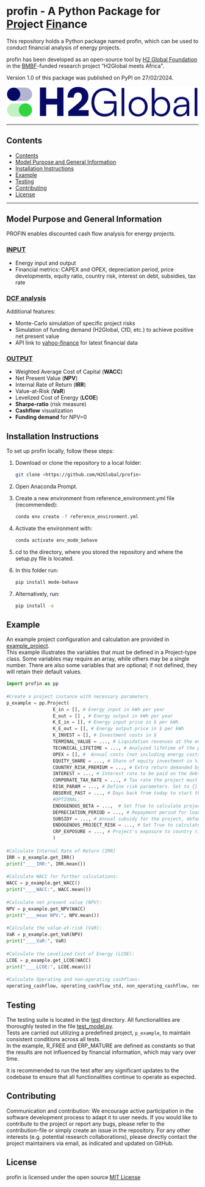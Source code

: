 # profin - A Python Package for <u>Pro</u>ject <u>Fin</u>ance

This repository holds a Python package named profin, 
which can be used to conduct financial analysis
of energy projects.

profin has been developed as an open-source tool by 
[H2 Global Foundation](https://www.h2-global.de/) 
in the [BMBF](https://www.bmbf.de/bmbf/en/home/home_node.html)-funded
research project “H2Global meets Africa".
 

Version 1.0 of this package was published on PyPI on 27/02/2024.

<img alt="Alt text" src="H2G_logo.png"/>

---
## Contents

- [Contents](#contents)
- [Model Purpose and General Information](#Model-Purpose-and-General-Information)
- [Installation Instructions](#Installation-Instructions)
- [Example](#Example)
- [Testing](#Testing)
- [Contributing](#Contributing)
- [License](#License)
---

## Model Purpose and General Information
PROFIN enables discounted cash flow analysis for energy projects.

### <u>INPUT</u>
- Energy input and output
- Financial metrics: CAPEX and OPEX, depreciation period, price developments, 
equity ratio, country risk, interest on debt, subsidies, tax rate

### <u>DCF analysis</u>
Additional features:

- Monte-Carlo simulation of specific project risks
- Simulation of funding demand (H2Global, CfD, etc.) to achieve positive net present value
- API link to  [yahoo-finance](https://finance.yahoo.com) for latest financial data

### <u>OUTPUT</u>
- Weighted Average Cost of Capital (**WACC**)
- Net Present Value (**NPV**)
- Internal Rate of Return (**IRR**)
- Value-at-Risk (**VaR**)
- Levelized Cost of Energy (**LCOE**)
- **Sharpe-ratio** (risk measure)
- **Cashflow** visualization
- **Funding demand** for NPV=0

## Installation Instructions
To set up profin locally, follow these steps:

1. Download or clone the repository to a local folder:
   ```bash
   git clone <https://github.com/H2Global/profin>

2. Open Anaconda Prompt.

3. Create a new environment from reference_environment.yml file (recommended):
    ```bash
   conda env create -f reference_environment.yml
   
4. Activate the environment with:
    ```bash
   conda activate env_mode_behave
   
5. cd to the directory, where you stored the repository and where the setup.py file is located.

6. In this folder run:
    ```bash
   pip install mode-behave

7. Alternatively, run:
    ```bash
    pip install -e

## Example
An example project configuration and calculation are provided in
[example_project](https://github.com/H2Global/profin/blob/master/deployment/example_project.py).  
This example illustrates the variables that must be defined in a Project-type class. 
Some variables may require an array, while others may be a single number.
There are also some variables that are optional; if not defined, they will retain their default values.

```py
import profin as pp

#Create a project instance with necessary parameters_ 
p_example = pp.Project(  
                 E_in = [], # Energy input in kWh per year  
                 E_out = [] , # Energy output in kWh per year  
                 K_E_in = [], # Energy input price in $ per kWh  
                 K_E_out = [], # Energy output price in $ per kWh  
                 K_INVEST = [], # Investment costs in $  
                 TERMINAL_VALUE = ..., # Liquidation revenues at the end of the period in $  
                 TECHNICAL_LIFETIME = ..., # Analyzed lifetime of the project in years  
                 OPEX = [], #  Annual costs (not including energy costs) in $ per year  
                 EQUITY_SHARE = ..., # Share of equity investment in %  
                 COUNTRY_RISK_PREMIUM = ..., # Extra return demanded by investors for higher risks in foreign markets  
                 INTEREST = ..., # Interest rate to be paid on the debt capita   
                 CORPORATE_TAX_RATE = ..., # Tax rate the project must pay within the country of operation in %  
                 RISK_PARAM = ..., # Define risk parameters. Set to {} to ignore risk   
                 OBSERVE_PAST = ..., # Days back from today to start the 10-year data window   
                 #OPTIONAL:  
                 ENDOGENOUS_BETA = ...,  # Set True to calculate project-specific risk from RISK_PARAM, otherwise False  
                 DEPRECIATION_PERIOD = ..., # Repayment period for loans and depreciation for equity in years, defaults to project's lifetime  
                 SUBSIDY = ..., # Annual subsidy for the project, defaults to 0    
                 ENDOGENOUS_PROJECT_RISK = ..., # Set True to calculate project-specific risk from RISK_PARAM, otherwise False  
                 CRP_EXPOSURE = ..., # Project's exposure to country risk, ranging from 0 to 1, defaults to 1   
                 )

#Calculate Internal Rate of Return (IRR)
IRR = p_example.get_IRR()
print("____IRR:", IRR.mean())

#Calculate WACC for further calculations: 
WACC = p_example.get_WACC()
print("____WACC:", WACC.mean())

#Calculate net present value (NPV):  
NPV = p_example.get_NPV(WACC)
print("____mean NPV:", NPV.mean())

#Calculate the value-at-risk (VaR):
VaR = p_example.get_VaR(NPV)
print("____VaR:", VaR)

#Calculate the Levelized Cost of Energy (LCOE): 
LCOE = p_example.get_LCOE(WACC)
print("____LCOE:", LCOE.mean())

#Calculate Operating and non-operating cashflows:
operating_cashflow, operating_cashflow_std, non_operating_cashflow, non_operating_cashflow_std = p_example.get_cashflows(WACC)
```

## Testing
The testing suite is located in the [test](https://github.com/H2Global/profin/tree/master/test) directory. 
All functionalities are thoroughly tested in the file [test_model.py](https://github.com/H2Global/profin/blob/master/test/test_model.py).   
Tests are carried out utilizing a predefined project, `p_example`, to maintain consistent conditions across all tests.  
In the example, R_FREE and ERP_MATURE are defined as constants
so that the results are not influenced by financial information, which may vary over time.

It is recommended to run the test after any significant updates 
to the codebase to ensure that all functionalities continue to operate as expected.


## Contributing
Communication and contribution: We encourage active participation
in the software development process to adapt it to user needs. 
If you would like to contribute to the project or report any bugs, 
please refer to the contribution-file or simply create an issue in the repository. 
For any other interests (e.g. potential research collaborations), 
please directly contact the project maintainers via email, as indicated and updated on GitHub.

## License
profin is licensed under the open source
[MIT License](https://github.com/H2Global/profin/blob/master/LICENSE.txt)
